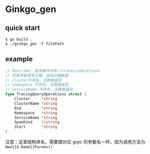 # Ginkgo_gen

## quick start
```shell
$ go build .
$ ./ginkgo_gen -f filePath
```

## example
```go
// Describe: 查询操作列表-/traces/operations
// 所有参数填写正确，返回正确数据
// cluster不存在，无数据返回
// namespace 不存在，无数据返回
// serviceName 不存在，无数据返回
type TracingQueryOperations struct {
	Cluster     *string
	ClusterName *string
	End         *string
	Namespace   *string
	ServiceName *string
	SpanKind    []string
	Start       *string
}
```
注意：这里结构体名，需要跟对应 grpc 的参数名一样，因为调用方法为 `New{{$.Name}}Params()`